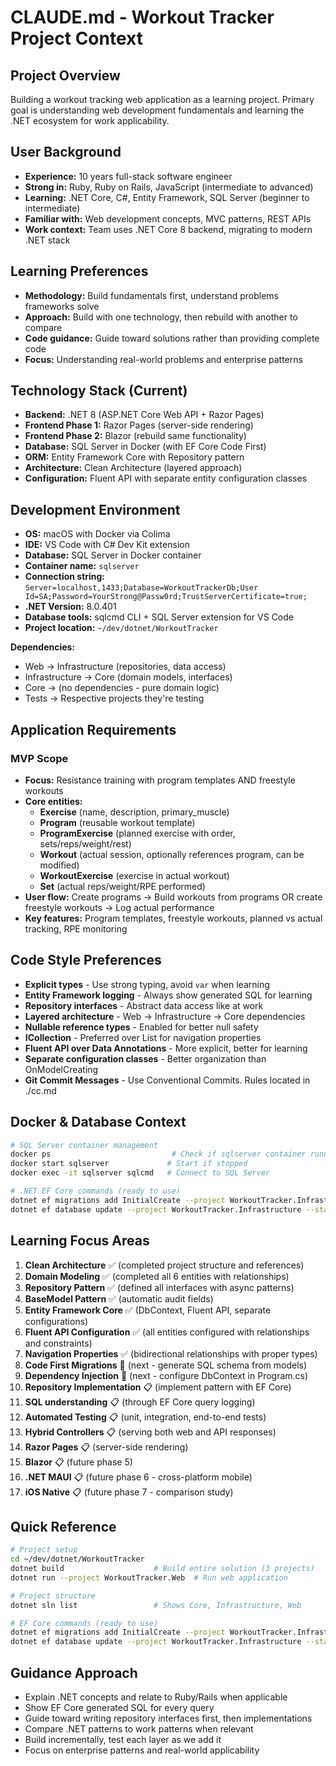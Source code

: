 # CLAUDE.md - Workout Tracker Project Context

## Project Overview
Building a workout tracking web application as a learning project. Primary goal is understanding web development fundamentals and learning the .NET ecosystem for work applicability.

## User Background
- **Experience:** 10 years full-stack software engineer
- **Strong in:** Ruby, Ruby on Rails, JavaScript (intermediate to advanced)
- **Learning:** .NET Core, C#, Entity Framework, SQL Server (beginner to intermediate)
- **Familiar with:** Web development concepts, MVC patterns, REST APIs
- **Work context:** Team uses .NET Core 8 backend, migrating to modern .NET stack

## Learning Preferences
- **Methodology:** Build fundamentals first, understand problems frameworks solve
- **Approach:** Build with one technology, then rebuild with another to compare
- **Code guidance:** Guide toward solutions rather than providing complete code
- **Focus:** Understanding real-world problems and enterprise patterns

## Technology Stack (Current)
- **Backend:** .NET 8 (ASP.NET Core Web API + Razor Pages)
- **Frontend Phase 1:** Razor Pages (server-side rendering)
- **Frontend Phase 2:** Blazor (rebuild same functionality)
- **Database:** SQL Server in Docker (with EF Core Code First)
- **ORM:** Entity Framework Core with Repository pattern
- **Architecture:** Clean Architecture (layered approach)
- **Configuration:** Fluent API with separate entity configuration classes

## Development Environment
- **OS:** macOS with Docker via Colima
- **IDE:** VS Code with C# Dev Kit extension
- **Database:** SQL Server in Docker container
- **Container name:** `sqlserver`
- **Connection string:** `Server=localhost,1433;Database=WorkoutTrackerDb;User Id=SA;Password=YourStrong@Passw0rd;TrustServerCertificate=true;`
- **.NET Version:** 8.0.401
- **Database tools:** sqlcmd CLI + SQL Server extension for VS Code
- **Project location:** `~/dev/dotnet/WorkoutTracker`

**Dependencies:**
- Web → Infrastructure (repositories, data access)
- Infrastructure → Core (domain models, interfaces)
- Core → (no dependencies - pure domain logic)
- Tests → Respective projects they're testing

## Application Requirements

### MVP Scope
- **Focus:** Resistance training with program templates AND freestyle workouts
- **Core entities:** 
  - **Exercise** (name, description, primary_muscle)
  - **Program** (reusable workout template)
  - **ProgramExercise** (planned exercise with order, sets/reps/weight/rest)
  - **Workout** (actual session, optionally references program, can be modified)
  - **WorkoutExercise** (exercise in actual workout)  
  - **Set** (actual reps/weight/RPE performed)
- **User flow:** Create programs → Build workouts from programs OR create freestyle workouts → Log actual performance
- **Key features:** Program templates, freestyle workouts, planned vs actual tracking, RPE monitoring

## Code Style Preferences
- **Explicit types** - Use strong typing, avoid `var` when learning
- **Entity Framework logging** - Always show generated SQL for learning
- **Repository interfaces** - Abstract data access like at work
- **Layered architecture** - Web → Infrastructure → Core dependencies
- **Nullable reference types** - Enabled for better null safety
- **ICollection<T>** - Preferred over List<T> for navigation properties
- **Fluent API over Data Annotations** - More explicit, better for learning
- **Separate configuration classes** - Better organization than OnModelCreating
- **Git Commit Messages** - Use Conventional Commits. Rules located in ./cc.md

## Docker & Database Context
```bash
# SQL Server container management
docker ps                           # Check if sqlserver container running
docker start sqlserver             # Start if stopped
docker exec -it sqlserver sqlcmd   # Connect to SQL Server

# .NET EF Core commands (ready to use)
dotnet ef migrations add InitialCreate --project WorkoutTracker.Infrastructure --startup-project WorkoutTracker.Web
dotnet ef database update --project WorkoutTracker.Infrastructure --startup-project WorkoutTracker.Web
```

## Learning Focus Areas
1. **Clean Architecture** ✅ (completed project structure and references)
2. **Domain Modeling** ✅ (completed all 6 entities with relationships)
3. **Repository Pattern** ✅ (defined all interfaces with async patterns)
4. **BaseModel Pattern** ✅ (automatic audit fields)
5. **Entity Framework Core** ✅ (DbContext, Fluent API, separate configurations)
6. **Fluent API Configuration** ✅ (all entities configured with relationships and constraints)
7. **Navigation Properties** ✅ (bidirectional relationships with proper types)
8. **Code First Migrations** 📄 (next - generate SQL schema from models)
9. **Dependency Injection** 📄 (next - configure DbContext in Program.cs)
10. **Repository Implementation** 📋 (implement pattern with EF Core)
11. **SQL understanding** 📋 (through EF Core query logging)
12. **Automated Testing** 📋 (unit, integration, end-to-end tests)
13. **Hybrid Controllers** 📋 (serving both web and API responses)
14. **Razor Pages** 📋 (server-side rendering)
15. **Blazor** 📋 (future phase 5)
16. **.NET MAUI** 📋 (future phase 6 - cross-platform mobile)
17. **iOS Native** 📋 (future phase 7 - comparison study)

## Quick Reference
```bash
# Project setup
cd ~/dev/dotnet/WorkoutTracker
dotnet build                    # Build entire solution (3 projects)
dotnet run --project WorkoutTracker.Web  # Run web application

# Project structure
dotnet sln list                 # Shows Core, Infrastructure, Web

# EF Core commands (ready to use)
dotnet ef migrations add InitialCreate --project WorkoutTracker.Infrastructure --startup-project WorkoutTracker.Web
dotnet ef database update --project WorkoutTracker.Infrastructure --startup-project WorkoutTracker.Web
```

## Guidance Approach
- Explain .NET concepts and relate to Ruby/Rails when applicable
- Show EF Core generated SQL for every query
- Guide toward writing repository interfaces first, then implementations
- Compare .NET patterns to work patterns when relevant
- Build incrementally, test each layer as we add it
- Focus on enterprise patterns and real-world applicability
